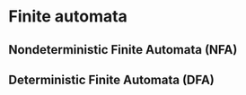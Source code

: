 # Finite automata




## Nondeterministic Finite Automata (NFA)




## Deterministic Finite Automata (DFA)